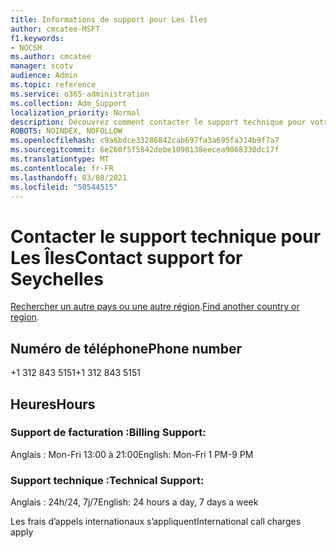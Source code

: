 ```yaml
---
title: Informations de support pour Les Îles
author: cmcatee-MSFT
f1.keywords:
- NOCSH
ms.author: cmcatee
manager: scotv
audience: Admin
ms.topic: reference
ms.service: o365-administration
ms.collection: Adm_Support
localization_priority: Normal
description: Découvrez comment contacter le support technique pour votre pays ou région.
ROBOTS: NOINDEX, NOFOLLOW
ms.openlocfilehash: c9a6bdce33286842cab697fa3a695fa314b9f7a7
ms.sourcegitcommit: 6e260f5f5842debe1098138eecea9068330dc17f
ms.translationtype: MT
ms.contentlocale: fr-FR
ms.lasthandoff: 03/08/2021
ms.locfileid: "50544515"
---
```

# <a name="contact-support-for-seychelles"></a><span data-ttu-id="f666d-103">Contacter le support technique pour Les Îles</span><span class="sxs-lookup"><span data-stu-id="f666d-103">Contact support for Seychelles</span></span>

<span data-ttu-id="f666d-104">[Rechercher un autre pays ou une autre région](../contact-support-for-business-products.md).</span><span class="sxs-lookup"><span data-stu-id="f666d-104">[Find another country or region](../contact-support-for-business-products.md).</span></span>

## <a name="phone-number"></a><span data-ttu-id="f666d-105">Numéro de téléphone</span><span class="sxs-lookup"><span data-stu-id="f666d-105">Phone number</span></span>
<span data-ttu-id="f666d-106">+1 312 843 5151</span><span class="sxs-lookup"><span data-stu-id="f666d-106">+1 312 843 5151</span></span>

## <a name="hours"></a><span data-ttu-id="f666d-107">Heures</span><span class="sxs-lookup"><span data-stu-id="f666d-107">Hours</span></span>
### <a name="billing-support"></a><span data-ttu-id="f666d-108">Support de facturation :</span><span class="sxs-lookup"><span data-stu-id="f666d-108">Billing Support:</span></span>

<span data-ttu-id="f666d-109">Anglais : Mon-Fri 13:00 à 21:00</span><span class="sxs-lookup"><span data-stu-id="f666d-109">English: Mon-Fri 1 PM-9 PM</span></span>

### <a name="technical-support"></a><span data-ttu-id="f666d-110">Support technique :</span><span class="sxs-lookup"><span data-stu-id="f666d-110">Technical Support:</span></span>

<span data-ttu-id="f666d-111">Anglais : 24h/24, 7j/7</span><span class="sxs-lookup"><span data-stu-id="f666d-111">English: 24 hours a day, 7 days a week</span></span>

<span data-ttu-id="f666d-112">Les frais d’appels internationaux s’appliquent</span><span class="sxs-lookup"><span data-stu-id="f666d-112">International call charges apply</span></span>
